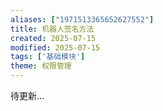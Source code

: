 ```yaml
---
aliases: ["1971513365652627552"]
title: 机器人签名方法
created: 2025-07-15
modified: 2025-07-15
tags: ['基础模块']
theme: 权限管理
---
```


待更新...